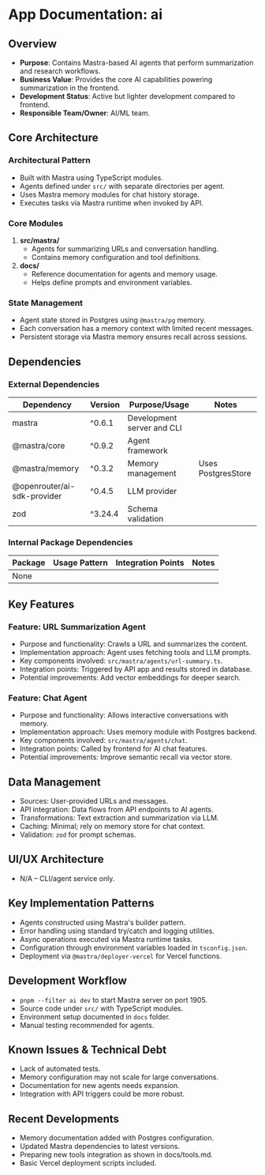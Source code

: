 # App Documentation: ai

## Overview
- **Purpose**: Contains Mastra-based AI agents that perform summarization and research workflows.
- **Business Value**: Provides the core AI capabilities powering summarization in the frontend.
- **Development Status**: Active but lighter development compared to frontend.
- **Responsible Team/Owner**: AI/ML team.

## Core Architecture

### Architectural Pattern
- Built with Mastra using TypeScript modules.
- Agents defined under `src/` with separate directories per agent.
- Uses Mastra memory modules for chat history storage.
- Executes tasks via Mastra runtime when invoked by API.

### Core Modules
1. **src/mastra/**
   - Agents for summarizing URLs and conversation handling.
   - Contains memory configuration and tool definitions.
2. **docs/**
   - Reference documentation for agents and memory usage.
   - Helps define prompts and environment variables.

### State Management
- Agent state stored in Postgres using `@mastra/pg` memory.
- Each conversation has a memory context with limited recent messages.
- Persistent storage via Mastra memory ensures recall across sessions.

## Dependencies

### External Dependencies
| Dependency | Version | Purpose/Usage | Notes |
|------------|---------|--------------|-------|
| mastra | ^0.6.1 | Development server and CLI | |
| @mastra/core | ^0.9.2 | Agent framework | |
| @mastra/memory | ^0.3.2 | Memory management | Uses PostgresStore |
| @openrouter/ai-sdk-provider | ^0.4.5 | LLM provider | |
| zod | ^3.24.4 | Schema validation | |

### Internal Package Dependencies
| Package | Usage Pattern | Integration Points | Notes |
|-----------|---------------|-------------------|-------|
| None | | | |

## Key Features

### Feature: URL Summarization Agent
- Purpose and functionality: Crawls a URL and summarizes the content.
- Implementation approach: Agent uses fetching tools and LLM prompts.
- Key components involved: `src/mastra/agents/url-summary.ts`.
- Integration points: Triggered by API app and results stored in database.
- Potential improvements: Add vector embeddings for deeper search.

### Feature: Chat Agent
- Purpose and functionality: Allows interactive conversations with memory.
- Implementation approach: Uses memory module with Postgres backend.
- Key components involved: `src/mastra/agents/chat`.
- Integration points: Called by frontend for AI chat features.
- Potential improvements: Improve semantic recall via vector store.

## Data Management
- Sources: User-provided URLs and messages.
- API integration: Data flows from API endpoints to AI agents.
- Transformations: Text extraction and summarization via LLM.
- Caching: Minimal; rely on memory store for chat context.
- Validation: `zod` for prompt schemas.

## UI/UX Architecture
- N/A – CLI/agent service only.

## Key Implementation Patterns
- Agents constructed using Mastra's builder pattern.
- Error handling using standard try/catch and logging utilities.
- Async operations executed via Mastra runtime tasks.
- Configuration through environment variables loaded in `tsconfig.json`.
- Deployment via `@mastra/deployer-vercel` for Vercel functions.

## Development Workflow
- `pnpm --filter ai dev` to start Mastra server on port 1905.
- Source code under `src/` with TypeScript modules.
- Environment setup documented in `docs` folder.
- Manual testing recommended for agents.

## Known Issues & Technical Debt
- Lack of automated tests.
- Memory configuration may not scale for large conversations.
- Documentation for new agents needs expansion.
- Integration with API triggers could be more robust.

## Recent Developments
- Memory documentation added with Postgres configuration.
- Updated Mastra dependencies to latest versions.
- Preparing new tools integration as shown in docs/tools.md.
- Basic Vercel deployment scripts included.
